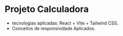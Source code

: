 # Projeto Calculadora 

- tecnologias aplicadas: React + Vite + Tailwind CSS.
- Conceitos de responsividade Aplicados.

